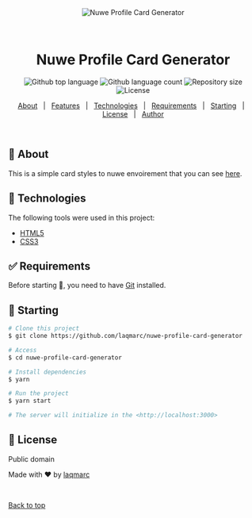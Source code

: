 <div align="center" id="top"> 
  <img src="./.github/app.gif" alt="Nuwe Profile Card Generator" />

  &#xa0;

</div>

<h1 align="center">Nuwe Profile Card Generator</h1>

<p align="center">
  <img alt="Github top language" src="https://img.shields.io/github/languages/top/laqmarc/nuwe-profile-card-generator?color=56BEB8">

  <img alt="Github language count" src="https://img.shields.io/github/languages/count/laqmarc/nuwe-profile-card-generator?color=56BEB8">

  <img alt="Repository size" src="https://img.shields.io/github/repo-size/laqmarc/nuwe-profile-card-generator?color=56BEB8">

  <img alt="License" src="https://img.shields.io/github/license/laqmarc/nuwe-profile-card-generator?color=56BEB8">


</p>

<p align="center">
  <a href="#dart-about">About</a> &#xa0; | &#xa0; 
  <a href="#sparkles-features">Features</a> &#xa0; | &#xa0;
  <a href="#rocket-technologies">Technologies</a> &#xa0; | &#xa0;
  <a href="#white_check_mark-requirements">Requirements</a> &#xa0; | &#xa0;
  <a href="#checkered_flag-starting">Starting</a> &#xa0; | &#xa0;
  <a href="#memo-license">License</a> &#xa0; | &#xa0;
  <a href="https://github.com/laqmarc" target="_blank">Author</a>
</p>

<br>

## :dart: About ##

This is a simple card styles to nuwe envoirement that you can see [here](nuwe.quexulo.cat/profile-card/).

## :rocket: Technologies ##

The following tools were used in this project:

- [HTML5](https://developer.mozilla.org/es/docs/Glossary/HTML5)
- [CSS3](https://developer.mozilla.org/es/docs/Web/CSS)

## :white_check_mark: Requirements ##

Before starting :checkered_flag:, you need to have [Git](https://git-scm.com) installed.

## :checkered_flag: Starting ##

```bash
# Clone this project
$ git clone https://github.com/laqmarc/nuwe-profile-card-generator 

# Access
$ cd nuwe-profile-card-generator

# Install dependencies
$ yarn

# Run the project
$ yarn start

# The server will initialize in the <http://localhost:3000>
```

## :memo: License ##

Public domain

Made with :heart: by <a href="https://github.com/laqmarc" target="_blank">laqmarc</a>

&#xa0;

<a href="#top">Back to top</a>
